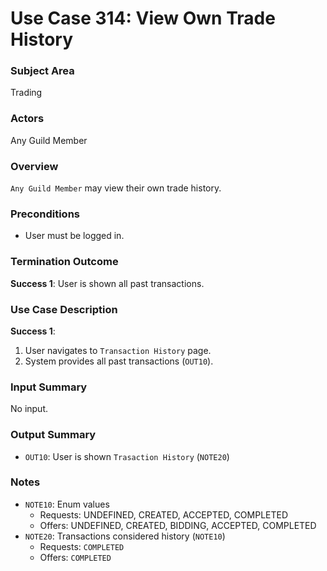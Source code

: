 # Use Case 314: View Own Trade History

### Subject Area
Trading

### Actors
Any Guild Member

### Overview
`Any Guild Member` may view their own trade history.

### Preconditions
- User must be logged in.

### Termination Outcome
**Success 1**: User is shown all past transactions.

### Use Case Description
**Success 1**:
1. User navigates to `Transaction History` page.
2. System provides all past transactions (`OUT10`).

### Input Summary
No input.

### Output Summary
- `OUT10`: User is shown `Trasaction History` (`NOTE20`)

### Notes
- `NOTE10`: Enum values
	- Requests: UNDEFINED, CREATED, ACCEPTED, COMPLETED
	- Offers: UNDEFINED, CREATED, BIDDING, ACCEPTED, COMPLETED
- `NOTE20`: Transactions considered history (`NOTE10`)
	- Requests: `COMPLETED`
	- Offers: `COMPLETED`
